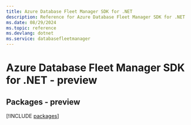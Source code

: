 ```yaml
---
title: Azure Database Fleet Manager SDK for .NET
description: Reference for Azure Database Fleet Manager SDK for .NET
ms.date: 08/29/2024
ms.topic: reference
ms.devlang: dotnet
ms.service: databasefleetmanager
---
```

# Azure Database Fleet Manager SDK for .NET - preview
## Packages - preview
[!INCLUDE [packages](database-fleet-manager-index.md)]